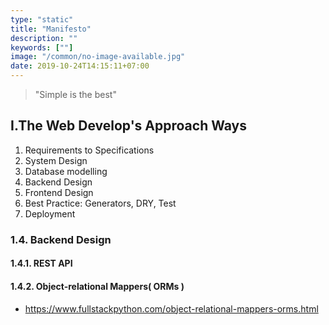 ```yaml
---
type: "static"
title: "Manifesto"
description: ""
keywords: [""]
image: "/common/no-image-available.jpg"
date: 2019-10-24T14:15:11+07:00
---
```


> "Simple is the best"

## I.The Web Develop's Approach Ways

1. Requirements to Specifications
2. System Design
3. Database modelling
4. Backend Design
5. Frontend Design
6. Best Practice: Generators, DRY, Test
7. Deployment


### 1.4. Backend Design

#### 1.4.1. REST API


#### 1.4.2. Object-relational Mappers( ORMs )

- https://www.fullstackpython.com/object-relational-mappers-orms.html